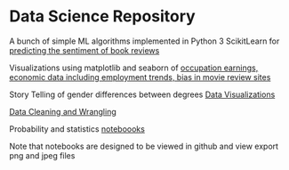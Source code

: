
# Data Science Repository

A bunch of simple ML algorithms implemented in Python 3 ScikitLearn for [predicting the sentiment of book reviews](https://github.com/zadolphe/datascience/tree/main/SkLearn)

Visualizations using matplotlib and seaborn of [occupation earnings, economic data including employment trends, bias in movie review sites](/data-viz) 

Story Telling of gender differences between degrees [Data Visualizations](/Story-telling-data-viz)

[Data Cleaning and Wrangling](/)

Probability and statistics [noteboooks](/stats-and-probability)

Note that notebooks are designed to be viewed in github and view export png and jpeg files
